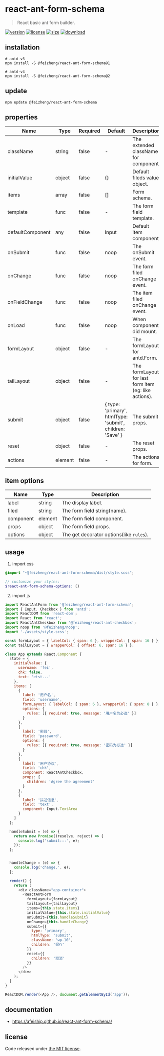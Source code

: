# react-ant-form-schema
> React basic ant form builder.

[![version][version-image]][version-url]
[![license][license-image]][license-url]
[![size][size-image]][size-url]
[![download][download-image]][download-url]

## installation
```shell
# antd-v3
npm install -S @feizheng/react-ant-form-schema@1

# antd-v4
npm install -S @feizheng/react-ant-form-schema@2
```

## update
```shell
npm update @feizheng/react-ant-form-schema
```

## properties
| Name             | Type    | Required | Default                                                   | Description                                           |
| ---------------- | ------- | -------- | --------------------------------------------------------- | ----------------------------------------------------- |
| className        | string  | false    | -                                                         | The extended className for component.                 |
| initialValue     | object  | false    | {}                                                        | Default fileds value object.                          |
| items            | array   | false    | []                                                        | Form schema.                                          |
| template         | func    | false    | -                                                         | The form field template.                              |
| defaultComponent | any     | false    | Input                                                     | Default item component.                               |
| onSubmit         | func    | false    | noop                                                      | The onSubmit event.                                   |
| onChange         | func    | false    | noop                                                      | The form filed onChange event.                        |
| onFieldChange    | func    | false    | noop                                                      | The item filed onChange event.                        |
| onLoad           | func    | false    | noop                                                      | When component did mount.                             |
| formLayout       | object  | false    | -                                                         | The formLayout for antd.Form.                         |
| tailLayout       | object  | false    | -                                                         | The formLayout for last form item (eg: like actions). |
| submit           | object  | false    | { type: 'primary', htmlType: 'submit', children: 'Save' } | The submit props.                                     |
| reset            | object  | false    | -                                                         | The reset props.                                      |
| actions          | element | false    | -                                                         | The actions for form.                                 |


## item options
| Name      | Type    | Description                              |
| --------- | ------- | ---------------------------------------- |
| label     | string  | The display label.                       |
| filed     | string  | The form field string(name).             |
| component | element | The form field component.                |
| props     | object  | The form field props.                    |
| options   | object  | The get decorator options(like `rules`). |

## usage
1. import css
  ```scss
  @import "~@feizheng/react-ant-form-schema/dist/style.scss";

  // customize your styles:
  $react-ant-form-schema-options: ()
  ```
2. import js
  ```js
  import ReactAntForm from '@feizheng/react-ant-form-schema';
  import { Input, Checkbox } from 'antd';
  import ReactDOM from 'react-dom';
  import React from 'react';
  import ReactAntCheckbox from '@feizheng/react-ant-checkbox';
  import noop from '@feizheng/noop';
  import './assets/style.scss';

  const formLayout = { labelCol: { span: 6 }, wrapperCol: { span: 16 } };
  const tailLayout = { wrapperCol: { offset: 6, span: 16 } };

  class App extends React.Component {
    state = {
      initialValue: {
        username: 'fei',
        chk: false,
        text: 'etst...'
      },
      items: [
        {
          label: '用户名',
          field: 'username',
          formLayout: { labelCol: { span: 6 }, wrapperCol: { span: 8 } },
          options: {
            rules: [{ required: true, message: '用户名为必选' }]
          }
        },
        {
          label: '密码',
          field: 'password',
          options: {
            rules: [{ required: true, message: '密码为必选' }]
          }
        },
        {
          label: '用户协议',
          field: 'chk',
          component: ReactAntCheckbox,
          props: {
            children: 'Agree the agreement'
          }
        },
        {
          label: '描述信息',
          field: 'text',
          component: Input.TextArea
        }
      ]
    };

    handleSubmit = (e) => {
      return new Promise((resolve, reject) => {
        console.log('submit:::', e);
      });
    };


    handleChange = (e) => {
      console.log('change.', e);
    };

    render() {
      return (
        <div className="app-container">
          <ReactAntForm
            formLayout={formLayout}
            tailLayout={tailLayout}
            items={this.state.items}
            initialValue={this.state.initialValue}
            onSubmit={this.handleSubmit}
            onChange={this.handleChange}
            submit={{
              type: 'primary',
              htmlType: 'submit',
              className: 'wp-10',
              children: '保存'
            }}
            reset={{
              children: '取消'
            }}
          />
        </div>
      );
    }
  }

  ReactDOM.render(<App />, document.getElementById('app'));

  ```

## documentation
- https://afeiship.github.io/react-ant-form-schema/


## license
Code released under [the MIT license](https://github.com/afeiship/react-ant-form-schema/blob/master/LICENSE.txt).

[version-image]: https://img.shields.io/npm/v/@feizheng/react-ant-form-schema
[version-url]: https://npmjs.org/package/@feizheng/react-ant-form-schema

[license-image]: https://img.shields.io/npm/l/@feizheng/react-ant-form-schema
[license-url]: https://github.com/afeiship/react-ant-form-schema/blob/master/LICENSE.txt

[size-image]: https://img.shields.io/bundlephobia/minzip/@feizheng/react-ant-form-schema
[size-url]: https://github.com/afeiship/react-ant-form-schema/blob/master/dist/react-ant-form-schema.min.js

[download-image]: https://img.shields.io/npm/dm/@feizheng/react-ant-form-schema
[download-url]: https://www.npmjs.com/package/@feizheng/react-ant-form-schema
